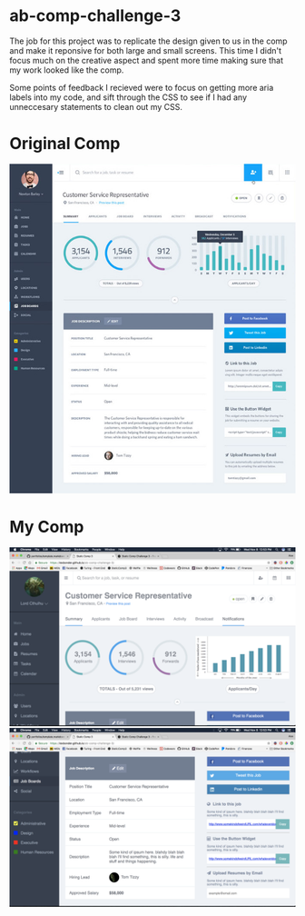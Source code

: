 # ab-comp-challenge-3

  The job for this project was to replicate the design given to us in the comp and make it reponsive for both large and small screens. This time I didn't focus much on the creative aspect and spent more time making sure that my work looked like the comp.

  Some points of feedback I recieved were to focus on getting more aria labels into my code, and sift through the CSS to see if I had any unneccesary statements to clean out my CSS.

# Original Comp

![original comp](images/static-comp-challenge-3-original.jpg "Original Comp")

# My Comp

![my comp](images/static-comp-challenge-3-top.png "My Comp")
![my comp](images/static-comp-challenge-3-bottom.png)
